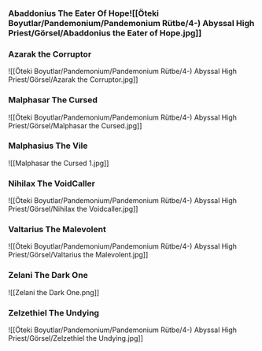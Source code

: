 ### Abaddonius The Eater Of Hope![[Öteki Boyutlar/Pandemonium/Pandemonium Rütbe/4-) Abyssal High Priest/Görsel/Abaddonius the Eater of Hope.jpg]]
### Azarak the Corruptor
![[Öteki Boyutlar/Pandemonium/Pandemonium Rütbe/4-) Abyssal High Priest/Görsel/Azarak the Corruptor.jpg]]
### Malphasar The Cursed
![[Öteki Boyutlar/Pandemonium/Pandemonium Rütbe/4-) Abyssal High Priest/Görsel/Malphasar the Cursed.jpg]]
### Malphasius The Vile
![[Malphasar the Cursed 1.jpg]]
### Nihilax The VoidCaller
![[Öteki Boyutlar/Pandemonium/Pandemonium Rütbe/4-) Abyssal High Priest/Görsel/Nihilax the Voidcaller.jpg]]
### Valtarius The Malevolent
![[Öteki Boyutlar/Pandemonium/Pandemonium Rütbe/4-) Abyssal High Priest/Görsel/Valtarius the Malevolent.jpg]]
### Zelani The Dark One
![[Zelani the Dark One.png]]
### Zelzethiel The Undying
![[Öteki Boyutlar/Pandemonium/Pandemonium Rütbe/4-) Abyssal High Priest/Görsel/Zelzethiel the Undying.jpg]]
